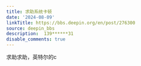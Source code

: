 ```yaml
---
title: 求助系统卡顿
date: '2024-08-09'
linkTitle: https://bbs.deepin.org/en/post/276300
source: deepin_bbs
description:  139******31 
disable_comments: true
---
```

求助求助，英特尔的c
